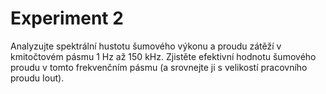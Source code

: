 # Experiment 2
Analyzujte spektrální hustotu šumového výkonu a proudu zátěží v kmitočtovém pásmu 1 Hz až 150 kHz. Zjistěte efektivní hodnotu šumového proudu v tomto frekvenčním pásmu (a srovnejte ji s velikostí pracovního proudu Iout).